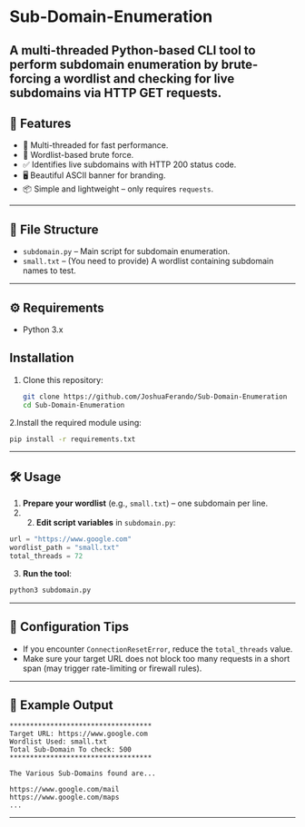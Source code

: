 # Sub-Domain-Enumeration
A multi-threaded Python-based CLI tool to perform subdomain enumeration by brute-forcing a wordlist and checking for live subdomains via HTTP GET requests.
---


## 🚀 Features

- 🧵 Multi-threaded for fast performance.
- 📄 Wordlist-based brute force.
- ✅ Identifies live subdomains with HTTP 200 status code.
- 🖥️ Beautiful ASCII banner for branding.
- 📦 Simple and lightweight – only requires `requests`.

---

## 📁 File Structure

- `subdomain.py` – Main script for subdomain enumeration.
- `small.txt` – (You need to provide) A wordlist containing subdomain names to test.

---

## ⚙️ Requirements

- Python 3.x


## Installation

1. Clone this repository:
   ```bash
   git clone https://github.com/JoshuaFerando/Sub-Domain-Enumeration
   cd Sub-Domain-Enumeration
   ```


2.Install the required module using:
```bash
pip install -r requirements.txt
```

---

## 🛠️ Usage
1. **Prepare your wordlist** (e.g., `small.txt`) – one subdomain per line.
2. 2. **Edit script variables** in `subdomain.py`:
```python
url = "https://www.google.com"
wordlist_path = "small.txt"
total_threads = 72
```
3. **Run the tool**:
```bash
python3 subdomain.py
```

---

## 🔧 Configuration Tips

- If you encounter `ConnectionResetError`, reduce the `total_threads` value.
- Make sure your target URL does not block too many requests in a short span (may trigger rate-limiting or firewall rules).

---

## 📝 Example Output

```
***********************************
Target URL: https://www.google.com
Wordlist Used: small.txt
Total Sub-Domain To check: 500
***********************************

The Various Sub-Domains found are...

https://www.google.com/mail
https://www.google.com/maps
...
```

---
